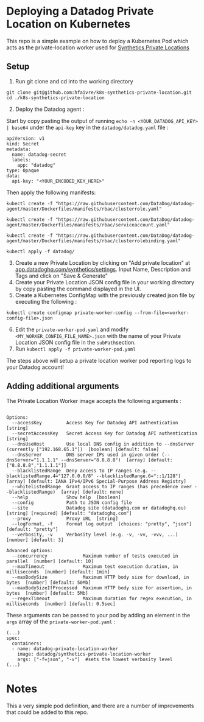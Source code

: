 # Deploying a Datadog Private Location on Kubernetes

This repo is a simple example on how to deploy a Kubernetes Pod which acts as the private-location worker used for [Synthetics Private Locations](https://docs.datadoghq.com/synthetics/private_locations/#overview)

## Setup

1. Run git clone and cd into the working directory

```
git clone git@github.com:hfaivre/k8s-synthetics-private-location.git
cd ./k8s-synthetics-private-location
```

2. Deploy the Datadog agent :

Start by copy pasting the output of running `echo -n <YOUR_DATADOG_API_KEY> | base64` under the `api-key` key in the `datadog/datadog.yaml` file :

```
apiVersion: v1
kind: Secret
metadata:
  name: datadog-secret
  labels:
    app: "datadog"
type: Opaque
data:
  api-key: "<YOUR_ENCODED_KEY_HERE>"
```

Then apply the following manifests:

```
kubectl create -f "https://raw.githubusercontent.com/DataDog/datadog-agent/master/Dockerfiles/manifests/rbac/clusterrole.yaml"

kubectl create -f "https://raw.githubusercontent.com/DataDog/datadog-agent/master/Dockerfiles/manifests/rbac/serviceaccount.yaml"

kubectl create -f "https://raw.githubusercontent.com/DataDog/datadog-agent/master/Dockerfiles/manifests/rbac/clusterrolebinding.yaml"

kubectl apply -f datadog/
```



3. Create a new Private Location by clicking on "Add private location" at [app.datadoghq.com/synthetics/settings](app.datadoghq.com/synthetics/settings). Input Name, Description and Tags and click on "Save & Generate"
4. Create your Private Location JSON config file in your working directory by copy pasting the command displayed in the UI.
5. Create a Kubernetes ConfigMap with the previously created json file by executing the following :

```
kubectl create configmap private-worker-config --from-file=<worker-config-file>.json
```

6. Edit the `private-worker-pod.yaml` and modify `<MY_WORKER_CONFIG_FILE_NAME>.json` with the name of your Private Location JSON config file in the `subPath`section.
7. Run `kubectl apply -f private-worker-pod.yaml`



The steps above will setup a private location worker pod reporting logs to your Datadog account!

## Adding additional arguments

The Private Location Worker image accepts the following arguments :

```

Options:
  --accessKey         Access Key for Datadog API authentication  [string]
  --secretAccessKey   Secret Access Key for Datadog API authentication  [string]
  --dnsUseHost        Use local DNS config in addition to --dnsServer (currently ["192.168.65.1"])  [boolean] [default: false]
  --dnsServer         DNS server IPs used in given order (--dnsServer="1.1.1.1" --dnsServer="8.8.8.8")  [array] [default: ["8.8.8.8","1.1.1.1"]]
  --blacklistedRange  Deny access to IP ranges (e.g. --blacklistedRange.4="127.0.0.0/8" --blacklistedRange.6="::1/128")  [array] [default: IANA IPv4/IPv6 Special-Purpose Address Registry]
  --whitelistedRange  Grant access to IP ranges (has precedence over --blacklistedRange)  [array] [default: none]
  --help              Show help  [boolean]
  --config            Path to JSON config file
  --site              Datadog site (datadoghq.com or datadoghq.eu)  [string] [required] [default: "datadoghq.com"]
  --proxy             Proxy URL  [string]
  --logFormat, -f     Format log output  [choices: "pretty", "json"] [default: "pretty"]
  --verbosity, -v     Verbosity level (e.g. -v, -vv, -vvv, ...)  [number] [default: 3]

Advanced options:
  --concurrency             Maximum number of tests executed in parallel  [number] [default: 10]
  --maxTimeout              Maximum test execution duration, in milliseconds  [number] [default: 1min]
  --maxBodySize             Maximum HTTP body size for download, in bytes  [number] [default: 50Mb]
  --maxBodySizeIfProcessed  Maximum HTTP body size for assertion, in bytes  [number] [default: 5Mb]
  --regexTimeout            Maximum duration for regex execution, in milliseconds  [number] [default: 0.5sec]

```

These arguments can be passed to your pod by adding an element in the `args` array of the `private-worker-pod.yaml` :

```
(...)
spec:
  containers:
  - name: datadog-private-location-worker
    image: datadog/synthetics-private-location-worker
    args: ["-f=json", "-v"]  #sets the lowest verbosity level
(...)
```

# Notes
This a very simple pod definition, and there are a number of improvements that could be added to this repo.
